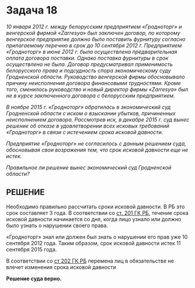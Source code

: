 # Задача 18

_10 января 2012 г. между белорусским предприятием «Гродноторг» и венгерской фирмой «Zarresya» был заключен договор, по которому венгерское предприятие должно было поставить фурнитуру согласно прилагаемому перечню в срок до 10 сентября 2012 г. Предприятием «Гродноторг» в июне 2012 г. была осуществлена предварительная оплата договора поставки. Однако поставка фурнитуры в срок осуществлена не была. Договор предусматривал применимость белорусского права и подсудность спора экономическому суду Гродненской области. Руководство венгерской фирмы обосновывало причину неисполнения договора финансовыми трудностями. Кроме того, сменилось руководство и новый директор фирмы «Zarresya» был не в курсе заключенного договора с белорусским предприятием._

_В ноябре 2015 г. «Гродноторг» обратилась в экономический суд Гродненской области с иском о взыскании убытков, причиненных неисполнением договора. Рассмотрев иск, в декабре 2015 г. суд вынес решение об отказе в удовлетворении всех исковых требований «Гродноторг» в связи с истечением срока исковой давности._

_Предприятие «Гродноторг» не согласилось с данным решением суда, обосновывая свои возражения тем, что срок исковой давности еще не истек._

_Правильное ли решение вынес экономический суд Гродненской области?_

## РЕШЕНИЕ

Необходимо правильно рассчитать сроки исковой давности. В РБ это срок составляет 3 года. В соответствии со [ст. 201 ГК РБ](https://kodeksy-by.com/grazhdanskij_kodeks_rb/201.htm), течение срока исковой давности начинается со дня, когда лицо узнало или должно было узнать о нарушении своего права.

«Гродноторг» знал или должен был знать о нарушении его прав уже 10 сентября 2012 года. Таким образом, срок исковой давности истек 11 сентября 2015 года.

В соответствии со [ст 202 ГК РБ](https://kodeksy-by.com/grazhdanskij_kodeks_rb/202.htm) перемена лиц в обязательстве не влечет изменения срока исковой давности

**Решение суда верно.**
